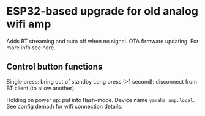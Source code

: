 # ESP32-based upgrade for old analog wifi amp

Adds BT streaming and auto off when no signal. 
OTA firmware updating. 
For more info see here.

## Control button functions
Single press: bring out of standby
Long press (>1 second): disconnect from BT client (to allow another)

Holding on power up: put into flash-mode. Device name `yamaha_amp.local`. See config demo.h for wifi connection details. 

